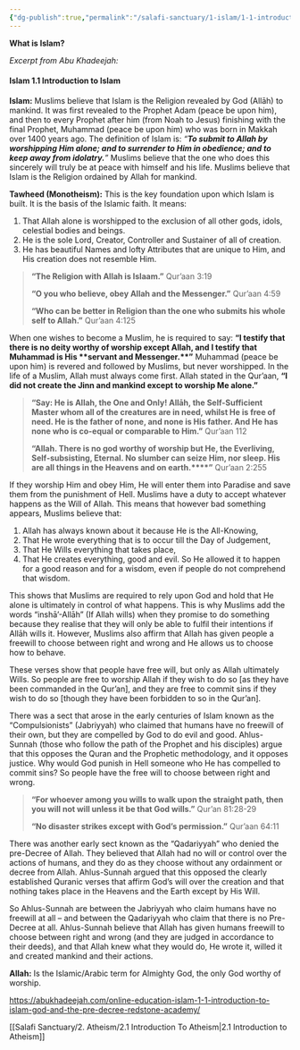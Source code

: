 ```yaml
---
{"dg-publish":true,"permalink":"/salafi-sanctuary/1-islam/1-1-introduction-to-islam/","created":"2024-12-22T15:02:00.232-05:00","updated":"2024-12-23T00:06:47.306-05:00"}
---
```


**What is Islam?**

*Excerpt from Abu Khadeejah:*

#### **Islam 1.1 Introduction to Islam**

**Islam:** Muslims believe that Islam is the Religion revealed by God (Allāh) to mankind. It was first revealed to the Prophet Adam (peace be upon him), and then to every Prophet after him (from Noah to Jesus) finishing with the final Prophet, Muhammad (peace be upon him) who was born in Makkah over 1400 years ago. The definition of Islam is: _“__To submit to Allah by worshipping Him alone; and to surrender to Him in obedience; and to keep away from idolatry.__”_ Muslims believe that the one who does this sincerely will truly be at peace with himself and his life. Muslims believe that Islam is the Religion ordained by Allah for mankind.

**Tawheed (Monotheism):** This is the key foundation upon which Islam is built. It is the basis of the Islamic faith. It means: 
1. That Allah alone is worshipped to the exclusion of all other gods, idols, celestial bodies and beings. 
2. He is the sole Lord, Creator, Controller and Sustainer of all of creation. 
3. He has beautiful Names and lofty Attributes that are unique to Him, and His creation does not resemble Him.

> **“****The Religion with Allah is Islaam.****”** Qur’aan 3:19
> 
> **“****O you who believe, obey Allah and the Messenger.****”** Qur’aan 4:59
> 
> **“****Who can be better in Religion than the one who submits his whole self to Allah.****”** Qur’aan 4:125

When one wishes to become a Muslim, he is required to say: **“****I testify that there is no deity worthy of worship except Allah, and I testify that Muhammad is His** **servant and Messenger.****”** Muhammad (peace be upon him) is revered and followed by Muslims, but never worshipped. In the life of a Muslim, Allah must always come first. Allah stated in the Qur’aan, **“****I did not create the Jinn and mankind except to worship Me alone.****”**

> **“****Say: He is Allah, the One and Only! Allāh, the Self-Sufficient Master whom all of the creatures are in need, whilst He is free of need. He is the father of none, and none is His father. And He has none who is co-equal or comparable to Him.****”** Qur’aan 112
> 
> **“Allah. There is no god worthy of worship but He, the Everliving, Self-subsisting, Eternal. No slumber can seize Him, nor sleep. His are all things in the Heavens and on earth.****”** Qur’aan 2:255

If they worship Him and obey Him, He will enter them into Paradise and save them from the punishment of Hell. Muslims have a duty to accept whatever happens as the Will of Allah. This means that however bad something appears, Muslims believe that: 
1. Allah has always known about it because He is the All-Knowing, 
2. That He wrote everything that is to occur till the Day of Judgement, 
3. That He Wills everything that takes place, 
4. That He creates everything, good and evil. So He allowed it to happen for a good reason and for a wisdom, even if people do not comprehend that wisdom.

This shows that Muslims are required to rely upon God and hold that He alone is ultimately in control of what happens. This is why Muslims add the words “inshā’-Allāh” (If Allah wills) when they promise to do something because they realise that they will only be able to fulfil their intentions if Allāh wills it. However, Muslims also affirm that Allah has given people a freewill to choose between right and wrong and He allows us to choose how to behave.

These verses show that people have free will, but only as Allah ultimately Wills. So people are free to worship Allah if they wish to do so [as they have been commanded in the Qur’an], and they are free to commit sins if they wish to do so [though they have been forbidden to so in the Qur’an].

There was a sect that arose in the early centuries of Islam known as the “Compulsionists” (Jabriyyah) who claimed that humans have no freewill of their own, but they are compelled by God to do evil and good. Ahlus-Sunnah (those who follow the path of the Prophet and his disciples) argue that this opposes the Quran and the Prophetic methodology, and it opposes justice. Why would God punish in Hell someone who He has compelled to commit sins? So people have the free will to choose between right and wrong.

> **“****For whoever among you wills to walk upon the straight path, then you will not will unless it be that God wills.****”** Qur’an 81:28-29
> 
> **“****No disaster strikes except with God****’****s permission.****”** Qur’aan 64:11

There was another early sect known as the “Qadariyyah” who denied the pre-Decree of Allah. They believed that Allah had no will or control over the actions of humans, and they do as they choose without any ordainment or decree from Allah. Ahlus-Sunnah argued that this opposed the clearly established Quranic verses that affirm God’s will over the creation and that nothing takes place in the Heavens and the Earth except by His Will.

So Ahlus-Sunnah are between the Jabriyyah who claim humans have no freewill at all – and between the Qadariyyah who claim that there is no Pre-Decree at all. Ahlus-Sunnah believe that Allah has given humans freewill to choose between right and wrong (and they are judged in accordance to their deeds), and that Allah knew what they would do, He wrote it, willed it and created mankind and their actions.

**Allah:** Is the Islamic/Arabic term for Almighty God, the only God worthy of worship.

https://abukhadeejah.com/online-education-islam-1-1-introduction-to-islam-god-and-the-pre-decree-redstone-academy/

[[Salafi Sanctuary/2. Atheism/2.1 Introduction To Atheism\|2.1 Introduction to Atheism]]
